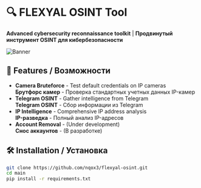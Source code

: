 # 🔍 FLEXYAL OSINT Tool
**Advanced cybersecurity reconnaissance toolkit** | **Продвинутый инструмент OSINT для кибербезопасности**

![Banner](https://cdn.discordapp.com/attachments/1391066893636604069/1395049617158176840/image.png?ex=687908b3&is=6877b733&hm=92576c9072ea854782b7f879f019640b2a0f0f8a90650e536eb71af448577a96&)

## 🌟 Features / Возможности
- **Camera Bruteforce** - Test default credentials on IP cameras  
  **Брутфорс камер** - Проверка стандартных учетных данных IP-камер
- **Telegram OSINT** - Gather intelligence from Telegram  
  **Telegram OSINT** - Сбор информации из Telegram
- **IP Intelligence** - Comprehensive IP address analysis  
  **IP-разведка** - Полный анализ IP-адресов
- **Account Removal** - (Under development)  
  **Снос аккаунтов** - (В разработке)

## 🛠️ Installation / Установка
```bash
git clone https://github.com/nqox3/flexyal-osint.git
cd main
pip install -r requirements.txt
